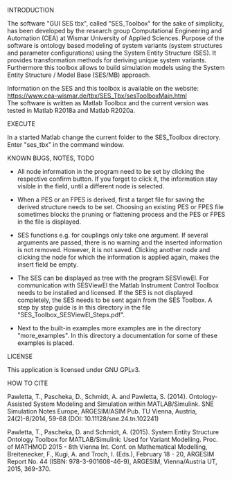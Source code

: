 INTRODUCTION

The software "GUI SES tbx", called "SES_Toolbox" for the sake of simplicity, has
been developed by the research group Computational Engineering and Automation (CEA)
at Wismar University of Applied Sciences. Purpose of the software is ontology based
modeling of system variants (system structures and parameter configurations) using
the System Entity Structure (SES). It provides transformation methods for deriving
unique system variants.
Furthermore this toolbox allows to build simulation models using the System Entity
Structure / Model Base (SES/MB) approach.

Information on the SES and this toolbox is available on the website:  
https://www.cea-wismar.de/tbx/SES_Tbx/sesToolboxMain.html  
The software is written as Matlab Toolbox and the current version was tested in
Matlab R2018a and Matlab R2020a.

EXECUTE

In a started Matlab change the current folder to the SES_Toolbox directory.
Enter "ses_tbx" in the command window.

KNOWN BUGS, NOTES, TODO

- All node information in the program need to be set by clicking the respective
confirm button. If you forget to click it, the information stay visible in the
field, until a different node is selected.

- When a PES or an FPES is derived, first a target file for saving the derived
structure needs to be set. Choosing an existing PES or FPES file sometimes blocks
the pruning or flattening process and the PES or FPES in the file is displayed.

- SES functions e.g. for couplings only take one argument. If several arguments
are passed, there is no warning and the inserted information is not removed.
However, it is not saved. Clicking another node and clicking the node for which
the information is applied again, makes the insert field be empty.

- The SES can be displayed as tree with the program SESViewEl. For communication
with SESViewEl the Matlab Instrument Control Toolbox needs to be installed and
licensed. If the SES is not displayed completely, the SES needs to be sent again
from the SES Toolbox. A step by step guide is in this directory in the file 
"SES_Toolbox_SESViewEl_Steps.pdf".

- Next to the built-in examples more examples are in the directory
"more_examples". In this directory a documentation for some of these
examples is placed.

LICENSE

This application is licensed under GNU GPLv3.

HOW TO CITE

Pawletta, T., Pascheka, D., Schmidt, A. and Pawletta, S. (2014). Ontology-Assisted
System Modeling and Simulation within MATLAB/Simulink. SNE Simulation Notes Europe,
ARGESIM/ASIM Pub. TU Vienna, Austria, 24(2)-8/2014, 59-68
(DOI: 10.11128/sne.24.tn.102241) 

Pawletta, T., Pascheka, D. and Schmidt, A. (2015). System Entity Structure Ontology
Toolbox for MATLAB/Simulink: Used for Variant Modelling. Proc. of MATHMOD 2015 - 8th
Vienna Int. Conf. on Mathematical Modelling, Breitenecker, F., Kugi, A. and Troch, I.
(Eds.), February 18 - 20, ARGESIM Report No. 44 (ISBN: 978-3-901608-46-9), ARGESIM,
Vienna/Austria UT, 2015, 369-370. 
